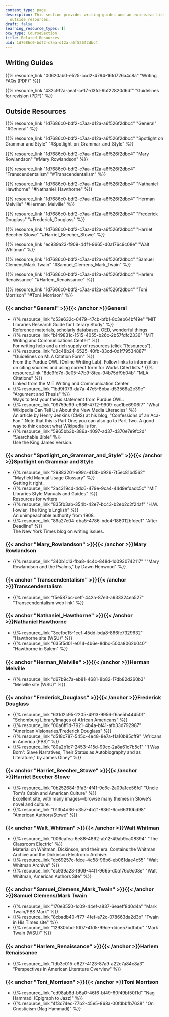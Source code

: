 ```yaml
---
content_type: page
description: This section provides writing guides and an extensive list of links to
  outside resources.
draft: false
learning_resource_types: []
ocw_type: CourseSection
title: Related Resources
uid: 1d7686c0-bdf2-c7aa-d12a-a6f526f2dbc4
---
```

## Writing Guides

{{% resource_link "00620ab0-e525-ccd2-4794-16fd726a4c8a" "Writing FAQs (PDF)" %}}

{{% resource_link "432c9f2a-aeaf-ce17-d3fd-9bf22820d6df" "Guidelines for revision (PDF)" %}}

## Outside Resources

{{% resource_link "1d7686c0-bdf2-c7aa-d12a-a6f526f2dbc4" "General" "#General" %}}

{{% resource_link "1d7686c0-bdf2-c7aa-d12a-a6f526f2dbc4" "Spotlight on Grammar and Style" "#Spotlight_on_Grammar_and_Style" %}}

{{% resource_link "1d7686c0-bdf2-c7aa-d12a-a6f526f2dbc4" "Mary Rowlandson" "#Mary_Rowlandson" %}}

{{% resource_link "1d7686c0-bdf2-c7aa-d12a-a6f526f2dbc4" "Transcendentalism" "#Transcendentalism" %}}

{{% resource_link "1d7686c0-bdf2-c7aa-d12a-a6f526f2dbc4" "Nathaniel Hawthorne" "#Nathaniel_Hawthorne" %}}

{{% resource_link "1d7686c0-bdf2-c7aa-d12a-a6f526f2dbc4" "Herman Melville" "#Herman_Melville" %}}

{{% resource_link "1d7686c0-bdf2-c7aa-d12a-a6f526f2dbc4" "Frederick Douglass" "#Frederick_Douglass" %}}

{{% resource_link "1d7686c0-bdf2-c7aa-d12a-a6f526f2dbc4" "Harriet Beecher Stowe" "#Harriet_Beecher_Stowe" %}}

{{% resource_link "ec939a23-f909-44f1-9665-d0a176c9c08e" "Walt Whitman" %}}

{{% resource_link "1d7686c0-bdf2-c7aa-d12a-a6f526f2dbc4" "Samuel Clemens/Mark Twain" "#Samuel_Clemens_Mark_Twain" %}}

{{% resource_link "1d7686c0-bdf2-c7aa-d12a-a6f526f2dbc4" "Harlem Renaissance" "#Harlem_Renaissance" %}}

{{% resource_link "1d7686c0-bdf2-c7aa-d12a-a6f526f2dbc4" "Toni Morrison" "#Toni_Morrison" %}}

### {{< anchor "General" >}}{{< /anchor >}}General

- {{% resource_link "c53e632c-0479-47cb-bfb1-8c3eb64bf49e" "MIT Libraries Research Guide for Literary Study" %}}          
    Reference materials, scholarly databases, OED, wonderful things
- {{% resource_link "b149831c-1515-4055-b26c-2b57fdfc2336" "MIT Writing and Communications Center" %}}          
    For writing help and a rich supply of resources (click "Resources").
- {{% resource_link "d3c48b24-6525-40fb-83cd-0d1f79534887" "Guidelines on MLA Citation Form" %}}         
    From the Purdue OWL (Online Writing Lab). Follow links to information on citing sources and using correct form for Works Cited lists.\* {{% resource_link "8dc9fd7d-3e05-47b9-8fea-94b75df9b04b" "MLA Citations" %}}          
    Linked from the MIT Writing and Communication Center.
- {{% resource_link "1bd9f079-da7a-47c5-8bba-d53568a2e39e" "Argument and Thesis" %}}          
    Ways to test your thesis statement from Purdue OWL.
- {{% resource_link "09759e99-e636-47f2-9909-cae1be6906f7" "What Wikipedia Can Tell Us About the New Media Literacies" %}}          
    An article by Henry Jenkins (CMS) at his blog, "Confessions of an Aca-Fan." Note that this is Part One; you can also go to Part Two. A good way to think about what Wikipedia is for.
- {{% resource_link "5965bb3b-386a-4097-ad37-d370e7e9fc2d" "Searchable Bible" %}}          
    Use the King James Version.

### {{< anchor "Spotlight_on_Grammar_and_Style" >}}{{< /anchor >}}Spotlight on Grammar and Style

- {{% resource_link "29883201-e99c-413b-b926-7f5ec81bd562" "Mayfield Manual Usage Glossary" %}}          
    Getting it right.
- {{% resource_link "2a4319cd-4dc6-479e-9ca4-44d9efdadc5c" "MIT Libraries Style Manuals and Guides" %}}          
    Resources for writers
- {{% resource_link "835fb3ab-354b-42e7-bc43-b2eb2c2f24af" "H.W. Fowler, The King's English" %}}          
    An unimpeachable authority from 1908.
- {{% resource_link "89a27e04-dba5-4786-bde4-188012bfdec1" "After Deadline" %}}          
    The New York Times blog on writing issues.

### {{< anchor "Mary_Rowlandson" >}}{{< /anchor >}}Mary Rowlandson

- {{% resource_link "340b1c13-fba8-4c4c-848d-1d0930742117" "\"Mary Rowlandson and the Psalms,\" by Dawn Henwood" %}}

### {{< anchor "Transcendentalism" >}}{{< /anchor >}}Transcendentalism

- {{% resource_link "f5e587bc-ceff-442a-87e3-a933324ea527" "Transcendentalism web link" %}}

### {{< anchor "Nathaniel_Hawthorne" >}}{{< /anchor >}}Nathaniel Hawthorne

- {{% resource_link "3cefbc15-1cef-45dd-bda8-866fe7329632" "Hawthorne site (WSU)" %}}
- {{% resource_link "635f5d01-e014-4b6e-8dbc-500a8062b040" "Hawthorne in Salem" %}}

### {{< anchor "Herman_Melville" >}}{{< /anchor >}}Herman Melville

- {{% resource_link "d67b9c7a-eb81-4681-8b82-17db82d260b3" "Melville site (WSU)" %}}

### {{< anchor "Frederick_Douglass" >}}{{< /anchor >}}Frederick Douglass

- {{% resource_link "631d2c95-2205-4913-9956-f6ae5b44450f" "Schomburg Library/Images of African Americans" %}}
- {{% resource_link "00a6ff1d-7921-4b4a-bf41-afb33d792987" "American Visionaries/Frederick Douglass" %}}
- {{% resource_link "d518c787-545c-4e48-8e7a-f1a10b85cff9" "Africans in America (PBS)" %}}
- {{% resource_link "80a2b1c7-2453-415d-99cc-2a8a61c7b5c1" "'I Was Born': Slave Narratives, Their Status as Autobiography and as Literature,\" by James Olney" %}}

### {{< anchor "Harriet_Beecher_Stowe" >}}{{< /anchor >}}Harriet Beecher Stowe

- {{% resource_link "0b252684-9fa3-4f41-9c6c-2a09a1ce56fd" "Uncle Tom's Cabin and American Culture" %}}          
    Excellent site, with many images—browse many themes in Stowe's novel and culture.
- {{% resource_link "013b4d36-c357-4b21-8361-6cc66310bd98" "American Authors/Stowe" %}}

### {{< anchor "Walt_Whitman" >}}{{< /anchor >}}Walt Whitman

- {{% resource_link "006cafea-6e88-4862-ab12-49ab9ca08394" "The Classroom Electric" %}}          
    Material on Whitman, Dickinson, and their era. Contains the Whitman Archive and the Dickinson Electronic Archive.
- {{% resource_link "dc69257c-fdce-4c58-96b6-eb061dae4c55" "Walt Whitman Archive" %}}
- {{% resource_link "ec939a23-f909-44f1-9665-d0a176c9c08e" "Walt Whitman, American Authors Site" %}}

### {{< anchor "Samuel_Clemens_Mark_Twain" >}}{{< /anchor >}}Samuel Clemens/Mark Twain

- {{% resource_link "170e3550-1c09-44ef-a837-6eaeff8d0d4a" "Mark Twain/PBS Mark" %}}
- {{% resource_link "8cbadb40-ff77-4fef-a72c-078663da2d3b" "Twain in His Times site" %}}
- {{% resource_link "12930bbd-f007-41d5-99ce-ddce57bdfbbc" "Mark Twain (WSU)" %}}

### {{< anchor "Harlem_Renaissance" >}}{{< /anchor >}}Harlem Renaissance

- {{% resource_link "fdb3c015-c627-4123-87a9-a22c7a84c8a3" "Perspectives in American Literature Overview" %}}

### {{< anchor "Toni_Morrison" >}}{{< /anchor >}}Toni Morrison

- {{% resource_link "ed98ab8d-b6a0-46f6-bf49-60f49bf50f1d" "Nag Hammadi (Epigraph to Jazz)" %}}
- {{% resource_link "4f3c74ec-77b2-45e5-868a-00fdbbfb7638" "On Gnosticism (Nag Hammadi)" %}}